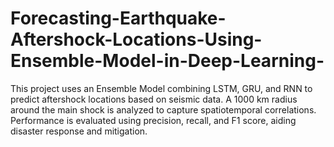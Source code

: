 # Forecasting-Earthquake-Aftershock-Locations-Using-Ensemble-Model-in-Deep-Learning-
This project uses an Ensemble Model combining LSTM, GRU, and RNN to predict aftershock locations based on seismic data. A 1000 km radius around the main shock is analyzed to capture spatiotemporal correlations. Performance is evaluated using precision, recall, and F1 score, aiding disaster response and mitigation.
